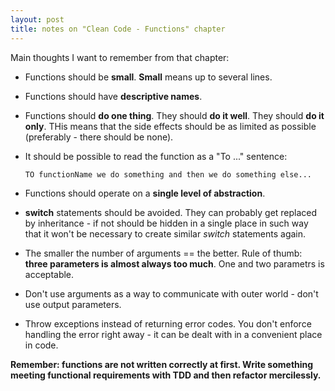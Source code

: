 ```yaml
---
layout: post
title: notes on "Clean Code - Functions" chapter
---
```


Main thoughts I want to remember from that chapter:

  * Functions should be **small**. **Small** means up to several lines.
  * Functions should have **descriptive names**.
  * Functions should **do one thing**. They should **do it well**. They should **do it only**. THis means that the side effects should be as limited as possible (preferably - there should be none).
  * It should be possible to read the function as a "To ..." sentence:
    
    ```  
    TO functionName we do something and then we do something else...
    ```

  * Functions should operate on a **single level of abstraction**.
  * **switch** statements should be avoided. They can probably get replaced by inheritance - if not should be hidden in a single place in such way that it won't be necessary to create similar *switch* statements again.
  * The smaller the number of arguments == the better. Rule of thumb: **three parameters is almost always too much**. One and two parametrs is acceptable.
  * Don't use arguments as a way to communicate with outer world - don't use output parameters.
  * Throw exceptions instead of returning error codes. You don't enforce handling the error right away - it can be dealt with in a convenient place in code.

**Remember: functions are not written correctly at first. Write something meeting functional requirements with TDD and then refactor mercilessly.**
